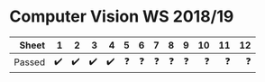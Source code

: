 # Computer Vision WS 2018/19

| Sheet  |  1  |  2  |  3  |  4  |  5  |  6  |  7  |  8  |  9  |  10 | 11 | 12 |
| -----: | --: | --: | --: | --: | --: | --: | --: | --: | --: | --: | --: | --: |
| Passed | :heavy_check_mark: | :heavy_check_mark: | :heavy_check_mark: | :heavy_check_mark: | :question: | :question: | :question: | :question: | :question: | :question: | :question: | :question: |
